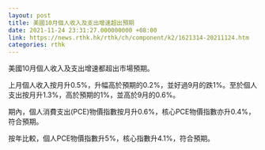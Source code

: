 ```yaml
---
layout: post
title: 美國10月個人收入及支出增速超出預期
date: 2021-11-24 23:31:27.000000000 +08:00
link: https://news.rthk.hk/rthk/ch/component/k2/1621314-20211124.htm
categories: rthk
---
```


美國10月個人收入及支出增速都超出市場預期。

上月個人收入按月升0.5%，升幅高於預期的0.2%，並好過9月的跌1%。至於個人支出按月升1.3%，高於預期的1%，並高於9月的0.6%。

期內，個人消費支出(PCE)物價指數按月升0.6%，核心PCE物價指數亦升0.4%，符合預期。

按年比較，個人PCE物價指數升5%，核心指數升4.1%，符合預期。
